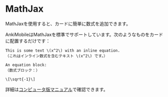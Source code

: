 # MathJax

MathJaxを使用すると、カードに簡単に数式を追加できます。

AnkiMobileはMathJaxを標準でサポートしています。次のようなものをカードに配置するだけです：

    This is some text \(x^2\) with an inline equation.
    （これはインライン数式を含むテキスト \(x^2\) です。）

    An equation block:
    （数式ブロック：）

    \[\sqrt{-1}\]

詳細は[コンピュータ版マニュアル](https://shigeyukey.github.io/anki-manual-jp/math.html#mathjax)で確認できます。